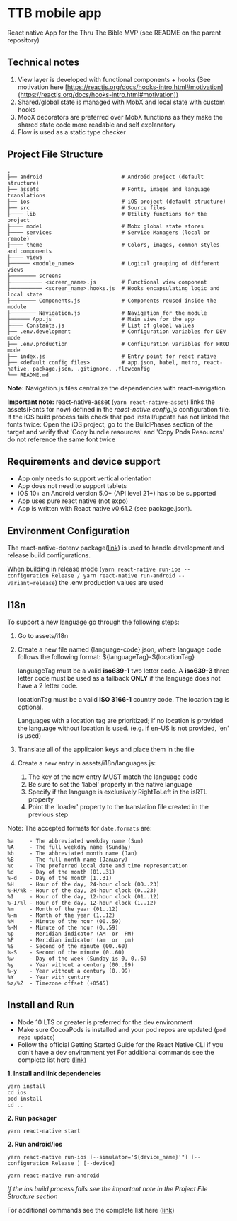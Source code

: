 # TTB mobile app
React native App for the Thru The Bible MVP (see README on the parent repository)

## Technical notes

1. View layer is developed with functional components + hooks (See motivation here [https://reactjs.org/docs/hooks-intro.html#motivation](https://reactjs.org/docs/hooks-intro.html#motivation))
2. Shared/global state is managed with MobX and local state with custom hooks
3. MobX decorators are preferred over MobX functions as they make the shared state code more readable and self explanatory
4. Flow is used as a static type checker

## Project File Structure

    .
    ├── android                         # Android project (default structure)
    ├── assets                          # Fonts, images and language translations
    ├── ios                             # iOS project (default structure)
    ├── src                             # Source files
    ├──── lib                           # Utility functions for the project
    ├──── model                         # Mobx global state stores
    ├──── services                      # Service Managers (local or remote)
    ├──── theme                         # Colors, images, common styles and components
    ├──── views                 
    ├────── <module_name>               # Logical grouping of different views          
    ├──────── screens           
    ├────────── <screen_name>.js        # Functional view component
    ├────────── <screen_name>.hooks.js  # Hooks encapsulating logic and local state
    ├──────── Components.js             # Components reused inside the module
    ├──────── Navigation.js             # Navigation for the module           
    ├────── App.js                      # Main view for the app           
    ├──── Constants.js                  # List of global values
    ├── .env.development                # Configuration variables for DEV mode
    ├── .env.production                 # Configuration variables for PROD mode
    ├── index.js                        # Entry point for react native
    ├── <default config files>          # app.json, babel, metro, react-native, package.json, .gitignore, .flowconfig
    └── README.md


**Note:** Navigation.js files centralize the dependencies with react-navigation

**Important note:** react-native-asset (```yarn react-native-asset```) links the assets(Fonts for now) defined in the _react-native.config.js_ configuration file.  
If the iOS build process fails check that pod install/update has not linked the fonts twice: Open the iOS project, go to the BuildPhases section of the target and verify that 'Copy bundle resources' and 'Copy Pods Resources' do not reference the same font twice

## Requirements and device support

* App only needs to support vertical orientation
* App does not need to support tablets
* iOS 10+ an Android version 5.0+ (API level 21+) has to be supported
* App uses pure react native (not expo)
* App is written with React native v0.61.2 (see package.json).

## Environment Configuration

The react-native-dotenv package([link](https://github.com/zetachang/react-native-dotenv)) is used to handle development and release build configurations.

When building in release mode (```yarn react-native run-ios --configuration Release / yarn react-native run-android --variant=release```) the .env.production values are used

## I18n 
To support a new language go through the following steps:
1. Go to assets/i18n
2. Create a new file named {language-code}.json, where language code follows the following format:
   \$\{languageTag\}-\$\{locationTag\}

    languageTag must be a valid **iso639-1** two letter code. A **iso639-3** three letter code must be used as a fallback **ONLY** if the language does not have a 2 letter code.

    locationTag must be a valid **ISO 3166-1** country code. The location tag is optional.

    Languages with a location tag are prioritized; if no location is provided the language without location is used. (e.g. if en-US is not provided, 'en' is used)
3. Translate all of the applicaion keys and place them in the file
4. Create a new entry in assets/i18n/languages.js: 
   1. The key of the new entry MUST match the language code
   2. Be sure to set the 'label' property in the native language 
   3. Specify if the language is exclusively RightToLeft in the isRTL property
   4. Point the 'loader' property to the translation file created in the previous step

Note: The accepted formats for `date.formats` are:

    %a     - The abbreviated weekday name (Sun)
    %A     - The full weekday name (Sunday)
    %b     - The abbreviated month name (Jan)
    %B     - The full month name (January)
    %c     - The preferred local date and time representation
    %d     - Day of the month (01..31)
    %-d    - Day of the month (1..31)
    %H     - Hour of the day, 24-hour clock (00..23)
    %-H/%k - Hour of the day, 24-hour clock (0..23)
    %I     - Hour of the day, 12-hour clock (01..12)
    %-I/%l - Hour of the day, 12-hour clock (1..12)
    %m     - Month of the year (01..12)
    %-m    - Month of the year (1..12)
    %M     - Minute of the hour (00..59)
    %-M    - Minute of the hour (0..59)
    %p     - Meridian indicator (AM  or  PM)
    %P     - Meridian indicator (am  or  pm)
    %S     - Second of the minute (00..60)
    %-S    - Second of the minute (0..60)
    %w     - Day of the week (Sunday is 0, 0..6)
    %y     - Year without a century (00..99)
    %-y    - Year without a century (0..99)
    %Y     - Year with century
    %z/%Z  - Timezone offset (+0545)

## Install and Run

* Node 10 LTS or greater is preferred for the dev environment
* Make sure CocoaPods is installed and your pod repos are updated (```pod repo update```)
* Follow the official Getting Started Guide for the React Native CLI if you don't have a dev environment yet For additional commands see the complete list here ([link](https://facebook.github.io/react-native/docs/getting-started))

**1. Install and link dependencies**
```
yarn install
cd ios
pod install
cd ..
```
**2. Run packager**
```
yarn react-native start
```
**2. Run android/ios**
```
yarn react-native run-ios [--simulator='${device_name}'"] [--configuration Release ] [--device]
```
```
yarn react-native run-android
```

_If the ios build process fails see the important note in the Project File Structure section_

For additional commands see the complete list here ([link](https://github.com/react-native-community/cli/blob/master/docs/commands.md))